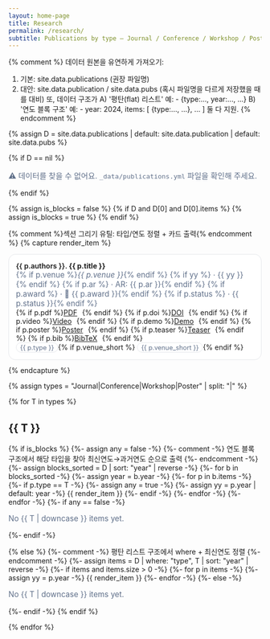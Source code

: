 ```yaml
---
layout: home-page
title: Research
permalink: /research/
subtitle: Publications by type — Journal / Conference / Workshop / Poster
---
```


<style>
  /* 이미 assets/css/site.css에 비슷한 스타일이 있으면 이 블록은 생략 가능 */
  .pub-card{ border:1px solid var(--line,#e5e7eb); border-radius:14px; padding:14px; margin:0 0 12px; background:var(--bg,#fff); }
  .pub-title{ font-weight:600; }
  .pub-meta{ color:var(--muted,#60708a); font-size:.95rem; }
  .pub-links a{ margin-right:.6rem; }
  .badge{ display:inline-block; padding:.12rem .45rem; border:1px solid var(--line,#e5e7eb); border-radius:999px; font-size:.8rem; color:var(--muted,#60708a); background:var(--bg,#fff); }
  h2{ margin-top:2rem; }
</style>

{% comment %}
데이터 원본을 유연하게 가져오기:
1) 기본: site.data.publications (권장 파일명)
2) 대안: site.data.publication / site.data.pubs (혹시 파일명을 다르게 저장했을 때를 대비)
또, 데이터 구조가
 A) '평탄(flat) 리스트'   예: - {type:..., year:..., ...}
 B) '연도 블록 구조'      예: - year: 2024, items: [ {type:..., ...}, ... ]
둘 다 지원.
{% endcomment %}

{% assign D = site.data.publications | default: site.data.publication | default: site.data.pubs %}

{% if D == nil %}
<p class="pub-meta">⚠️ 데이터를 찾을 수 없어요. <code>_data/publications.yml</code> 파일을 확인해 주세요.</p>
{% endif %}

{% assign is_blocks = false %}
{% if D and D[0] and D[0].items %}
  {% assign is_blocks = true %}
{% endif %}

{% comment %}섹션 그리기 유틸: 타입/연도 정렬 + 카드 출력{% endcomment %}
{% capture render_item %}
<div class="pub-card">
  <div class="pub-title">{{ p.authors }}. <strong>{{ p.title }}</strong></div>
  <div class="pub-meta">
    {% if p.venue %}<em>{{ p.venue }}</em>{% endif %}
    {% if yy %} · {{ yy }}{% endif %}
    {% if p.ar %} · AR: {{ p.ar }}{% endif %}
    {% if p.award %} · 🏅 {{ p.award }}{% endif %}
    {% if p.status %} · {{ p.status }}{% endif %}
  </div>
  <div class="pub-links">
    {% if p.pdf %}<a href="{{ p.pdf }}">PDF</a>{% endif %}
    {% if p.doi %}<a href="https://doi.org/{{ p.doi }}">DOI</a>{% endif %}
    {% if p.video %}<a href="{{ p.video }}">Video</a>{% endif %}
    {% if p.demo %}<a href="{{ p.demo }}">Demo</a>{% endif %}
    {% if p.poster %}<a href="{{ p.poster }}">Poster</a>{% endif %}
    {% if p.teaser %}<a href="{{ p.teaser }}">Teaser</a>{% endif %}
    {% if p.bib %}<a href="{{ p.bib }}">BibTeX</a>{% endif %}
  </div>
  <div>
    <span class="badge">{{ p.type }}</span>{% if p.venue_short %} <span class="badge">{{ p.venue_short }}</span>{% endif %}
  </div>
</div>
{% endcapture %}

{% assign types = "Journal|Conference|Workshop|Poster" | split: "|" %}

{% for T in types %}
<h2 id="{{ T | downcase }}">{{ T }}</h2>

  {% if is_blocks %}
    {%- assign any = false -%}
    {%- comment -%} 연도 블록 구조에서 해당 타입을 찾아 최신연도→과거연도 순으로 출력 {%- endcomment -%}
    {%- assign blocks_sorted = D | sort: "year" | reverse -%}
    {%- for b in blocks_sorted -%}
      {%- assign year = b.year -%}
      {%- for p in b.items -%}
        {%- if p.type == T -%}
          {%- assign any = true -%}
          {%- assign yy = p.year | default: year -%}
          {{ render_item }}
        {%- endif -%}
      {%- endfor -%}
    {%- endfor -%}
    {%- if any == false -%}<p class="pub-meta">No {{ T | downcase }} items yet.</p>{%- endif -%}

  {% else %}
    {%- comment -%} 평탄 리스트 구조에서 where + 최신연도 정렬 {%- endcomment -%}
    {%- assign items = D | where: "type", T | sort: "year" | reverse -%}
    {%- if items and items.size > 0 -%}
      {%- for p in items -%}
        {%- assign yy = p.year -%}
        {{ render_item }}
      {%- endfor -%}
    {%- else -%}
      <p class="pub-meta">No {{ T | downcase }} items yet.</p>
    {%- endif -%}
  {% endif %}

{% endfor %}

